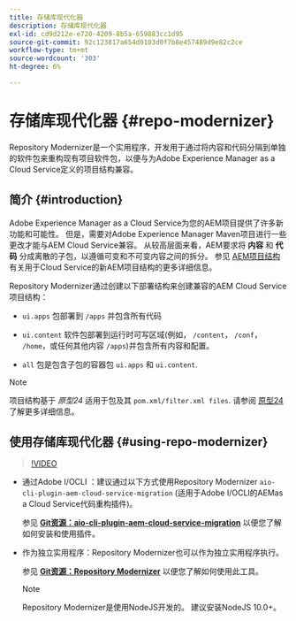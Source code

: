 ```yaml
---
title: 存储库现代化器
description: 存储库现代化器
exl-id: cd9d212e-e720-4209-8b5a-659883cc1d95
source-git-commit: 92c123817a654d0103d0f7b8e457489d9e82c2ce
workflow-type: tm+mt
source-wordcount: '303'
ht-degree: 6%

---
```


# 存储库现代化器 {#repo-modernizer}

Repository Modernizer是一个实用程序，开发用于通过将内容和代码分隔到单独的软件包来重构现有项目软件包，以便与为Adobe Experience Manager as a Cloud Service定义的项目结构兼容。

## 简介 {#introduction}

Adobe Experience Manager as a Cloud Service为您的AEM项目提供了许多新功能和可能性。 但是，需要对Adobe Experience Manager Maven项目进行一些更改才能与AEM Cloud Service兼容。 从较高层面来看，AEM要求将 **内容** 和 **代码** 分成离散的子包，以遵循可变和不可变内容之间的拆分。 参见 [AEM项目结构](https://experienceleague.adobe.com/docs/experience-manager-cloud-service/content/implementing/developing/aem-project-content-package-structure.html) 有关用于Cloud Service的新AEM项目结构的更多详细信息。

Repository Modernizer通过创建以下部署结构来创建兼容的AEM Cloud Service项目结构：

* `ui.apps` 包部署到 `/apps` 并包含所有代码

* `ui.content` 软件包部署到运行时可写区域(例如， `/content`， `/conf`， `/home`，或任何其他内容 `/apps`)并包含所有内容和配置。

* `all` 包是包含子包的容器包 `ui.apps` 和 `ui.content`.

>[!NOTE]
>项目结构基于 *原型24* 适用于包及其 `pom.xml/filter.xml files`. 请参阅 [原型24](https://github.com/adobe/aem-project-archetype) 了解更多详细信息。

## 使用存储库现代化器 {#using-repo-modernizer}

>[!VIDEO](https://video.tv.adobe.com/v/333057/?quality=12&learn=on)

* 通过Adobe I/OCLI ：建议通过以下方式使用Repository Modernizer `aio-cli-plugin-aem-cloud-service-migration` (适用于Adobe I/OCLI的AEMas a Cloud Service代码重构插件)。

  参见 **[Git资源：aio-cli-plugin-aem-cloud-service-migration](https://github.com/adobe/aio-cli-plugin-aem-cloud-service-migration#introduction)** 以便您了解如何安装和使用插件。

* 作为独立实用程序：Repository Modernizer也可以作为独立实用程序执行。

  参见 **[Git资源：Repository Modernizer](https://github.com/adobe/aem-cloud-service-source-migration/tree/master/packages/repository-modernizer)** 以便您了解如何使用此工具。

  >[!NOTE]
  >
  >Repository Modernizer是使用NodeJS开发的。 建议安装NodeJS 10.0+。
